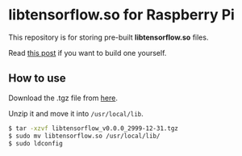 # libtensorflow.so for Raspberry Pi

This repository is for storing pre-built **libtensorflow.so** files.

Read [this post](https://blog.meinside.pe.kr/TensorFlow-and-Go-on-Raspberry-Pi/) if you want to build one yourself.

## How to use

Download the .tgz file from [here](https://github.com/meinside/libtensorflow.so-raspberrypi/releases).

Unzip it and move it into `/usr/local/lib`.

```bash
$ tar -xzvf libtensorflow_v0.0.0_2999-12-31.tgz
$ sudo mv libtensorflow.so /usr/local/lib/
$ sudo ldconfig
```

